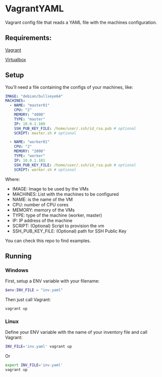 # VagrantYAML

Vagrant config file that reads a YAML file with the machines configuration.

## Requirements:

[Vagrant](https://developer.hashicorp.com/vagrant/downloads)

[Virtualbox](https://www.virtualbox.org/wiki/Downloads)

## Setup

You'll need a file containing the configs of your machines, like:

```YAML
IMAGE: "debian/bullseye64"
MACHINES:
  - NAME: "master01"
    CPU: "2"
    MEMORY: "4000"
    TYPE: "master"
    IP: 10.0.1.100
    SSH_PUB_KEY_FILE: /home/user/.ssh/id_rsa.pub # optional
    SCRIPT: master.sh # optional

  - NAME: "worker01"
    CPU: "2"
    MEMORY: "2000"
    TYPE: "worker"
    IP: 10.0.1.101
    SSH_PUB_KEY_FILE: /home/user/.ssh/id_rsa.pub # optional
    SCRIPT: worker.sh # optional
```

Where:
  - IMAGE: Image to be used by the VMs
  - MACHINES: List with the machines to be configured
  - NAME: is the name of the VM
  - CPU: number of CPU cores
  - MEMORY: memory of the VMs
  - TYPE: type of the machine (worker, master)
  - IP: IP address of the machine
  - SCRIPT: (Optional) Script to provision the vm
  - SSH_PUB_KEY_FILE: (Optional) path for SSH Public Key


You can check this repo to find examples.

## Running

### Windows

First, setup a ENV variable with your filename:

```powershell
$env:INV_FILE = "inv.yaml"
```

Then just call Vagrant:

```powershell
vagrant up
```

### Linux

Define your ENV variable with the name of your inventory file and call Vagrant:

```sh
INV_FILE='inv.yaml' vagrant up
```

Or

```sh
export INV_FILE='inv.yaml'
vagrant up
```
